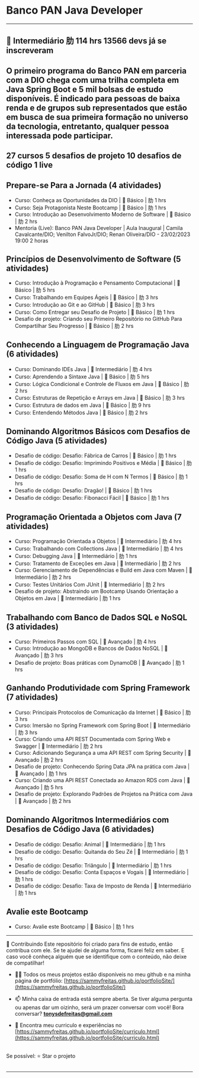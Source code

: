 # Banco PAN Java Developer
---------------------------------------------------------------------------------------------------
 Intermediário
肋 114 hrs
13566 devs já se inscreveram
---------------------------------------------------------------------------------------------------
O primeiro programa do Banco PAN em parceria com a DIO chega com uma trilha completa em Java Spring Boot e 5 mil bolsas de estudo disponíveis. É indicado para pessoas de baixa renda e de grupos sub representados que estão em busca de sua primeira formação no universo da tecnologia, entretanto, qualquer pessoa interessada pode participar.
---------------------------------------------------------------------------------------------------
27 cursos
5 desafios de projeto
10 desafios de código
1 live
---------------------------------------------------------------------------------------------------

## Prepare-se Para a Jornada (4 atividades)
* Curso: Conheça as Oportunidades da DIO |  Básico | 肋 1 hrs
* Curso: Seja Protagonista Neste Bootcamp |  Básico | 肋 1 hrs
* Curso: Introdução ao Desenvolvimento Moderno de Software |  Básico | 肋 2 hrs
* Mentoria (Live): Banco PAN Java Developer | Aula Inaugural | Camila Cavalcante/DIO; Venilton FalvoJr/DIO; Renan Oliveira/DIO - 23/02/2023 19:00 2 horas

## Princípios de Desenvolvimento de Software (5 atividades)
* Curso: Introdução à Programação e Pensamento Computacional |  Básico | 肋 5 hrs
* Curso: Trabalhando em Equipes Ágeis |  Básico | 肋 3 hrs
* Curso: Introdução ao Git e ao GitHub |  Básico | 肋 3 hrs
* Curso: Como Entregar seu Desafio de Projeto |  Básico | 肋 1 hrs
* Desafio de projeto: Criando seu Primeiro Repositório no GitHub Para Compartilhar Seu Progresso |  Básico | 肋 2 hrs

## Conhecendo a Linguagem de Programação Java (6 atividades)
* Curso: Dominando IDEs Java |  Intermediário | 肋 4 hrs
* Curso: Aprendendo a Sintaxe Java |  Básico | 肋 5 hrs
* Curso: Lógica Condicional e Controle de Fluxos em Java |  Básico | 肋 2 hrs
* Curso: Estruturas de Repetição e Arrays em Java |  Básico | 肋 3 hrs
* Curso: Estrutura de dados em Java |  Básico | 肋 9 hrs
* Curso: Entendendo Métodos Java |  Básico | 肋 2 hrs

## Dominando Algoritmos Básicos com Desafios de Código Java (5 atividades)
* Desafio de código: Desafio: Fábrica de Carros |  Básico | 肋 1 hrs
* Desafio de código: Desafio: Imprimindo Positivos e Média |  Básico | 肋 1 hrs
* Desafio de código: Desafio: Soma de H com N Termos |  Básico | 肋 1 hrs
* Desafio de código: Desafio: Dragão! |  Básico | 肋 1 hrs
* Desafio de código: Desafio: Fibonacci Fácil |  Básico | 肋 1 hrs

## Programação Orientada a Objetos com Java (7 atividades)
* Curso: Programação Orientada a Objetos |  Intermediário | 肋 4 hrs
* Curso: Trabalhando com Collections Java |  Intermediário | 肋 4 hrs
* Curso: Debugging Java |  Intermediário | 肋 1 hrs
* Curso: Tratamento de Exceções em Java |  Intermediário | 肋 2 hrs
* Curso: Gerenciamento de Dependências e Build em Java com Maven |  Intermediário | 肋 2 hrs
* Curso: Testes Unitários Com JUnit |  Intermediário | 肋 2 hrs
* Desafio de projeto: Abstraindo um Bootcamp Usando Orientação a Objetos em Java |  Intermediário | 肋 1 hrs

## Trabalhando com Banco de Dados SQL e NoSQL (3 atividades)
* Curso: Primeiros Passos com SQL |  Avançado | 肋 4 hrs
* Curso: Introdução ao MongoDB e Bancos de Dados NoSQL |  Avançado | 肋 3 hrs
* Desafio de projeto: Boas práticas com DynamoDB |  Avançado | 肋 1 hrs

## Ganhando Produtividade com Spring Framework (7 atividades)
* Curso: Principais Protocolos de Comunicação da Internet |  Básico | 肋 3 hrs
* Curso: Imersão no Spring Framework com Spring Boot |  Intermediário | 肋 3 hrs
* Curso: Criando uma API REST Documentada com Spring Web e Swagger |  Intermediário | 肋 2 hrs
* Curso: Adicionando Segurança a uma API REST com Spring Security |  Avançado | 肋 2 hrs
* Desafio de projeto: Conhecendo Spring Data JPA na prática com Java |  Avançado | 肋 1 hrs
* Curso: Criando uma API REST Conectada ao Amazon RDS com Java |  Avançado | 肋 5 hrs
* Desafio de projeto: Explorando Padrões de Projetos na Prática com Java |  Avançado | 肋 2 hrs

## Dominando Algoritmos Intermediários com Desafios de Código Java (6 atividades)
* Desafio de código: Desafio: Animal |  Intermediário | 肋 1 hrs
* Desafio de código: Desafio: Quitanda do Seu Zé |  Intermediário | 肋 1 hrs
* Desafio de código: Desafio: Triângulo |  Intermediário | 肋 1 hrs
* Desafio de código: Desafio: Conta Espaços e Vogais |  Intermediário | 肋 1 hrs
* Desafio de código: Desafio: Taxa de Imposto de Renda |  Intermediário | 肋 1 hrs

## Avalie este Bootcamp
* Curso: Avalie este Bootcamp |  Básico | 肋 1 hrs


---------------------------------------------------------------------------------------------------

🤝 Contribuindo Este repositório foi criado para fins de estudo, então contribua com ele. Se te ajudei de alguma forma, ficarei feliz em saber. E caso você conheça alguém que se identifique com o conteúdo, não deixe de compatilhar! 

- 👨‍💻 Todos os meus projetos estão disponíveis no meu github e na minha página de portfólio: [https://sammyfreitas.github.io/portfolioSite/](https://sammyfreitas.github.io/portfolioSite/) 

- 📫 Minha caixa de entrada está sempre aberta. Se tiver alguma pergunta ou apenas dar um oizinho, será um prazer conversar com você! Bora conversar? **tonysdefreitas@gmail.com**

- 📄 Encontra meu curriculo e experiências no [https://sammyfreitas.github.io/portfolioSite/curriculo.html](https://sammyfreitas.github.io/portfolioSite/curriculo.html)


<br>Se possível:  ⭐️ Star o projeto

<img src=" ">

---------------------------------------------------------------------------------------------------
